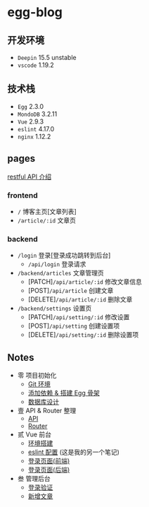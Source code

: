 # egg-blog

## 开发环境
- `Deepin` 15.5 unstable
- `vscode` 1.19.2

## 技术栈
- `Egg` 2.3.0
- `MondoDB` 3.2.11
- `Vue` 2.9.3
- `eslint` 4.17.0
- `nginx` 1.12.2

## pages
[restful API 介绍](http://www.ruanyifeng.com/blog/2014/05/restful_api.html)
### frontend
- `/` 博客主页[文章列表]
- `/article/:id` 文章页
### backend
- `/login` 登录[登录成功跳转到后台]  
    - `/api/login` 登录请求
- `/backend/articles` 文章管理页
    - [PATCH]`/api/article/:id` 修改文章信息
    - [POST]`/api/article` 创建文章
    - [DELETE]`/api/article/:id` 删除文章
- `/backend/settings` 设置页
    - [PATCH]`/api/setting/:id` 修改设置 
    - [POST]`/api/setting` 创建设置项
    - [DELETE]`/api/setting/:id` 删除设置项

## Notes
- 零 项目初始化
    - [Git 环境](https://coding.net/u/sublimeCT/p/egg-blog/git/blob/master/docs/0/built_git_env.md)
    - [添加依赖 & 搭建 Egg 骨架](https://coding.net/u/sublimeCT/p/egg-blog/git/blob/master/docs/0/add_dependence.md)
    - [数据库设计](https://coding.net/u/sublimeCT/p/egg-blog/git/blob/master/docs/0/db.md)
- 壹 API & Router 整理
    - [API](https://coding.net/u/sublimeCT/p/egg-blog/git/blob/master/docs/1/API.md)
    - [Router](https://coding.net/u/sublimeCT/p/egg-blog/git/blob/master/docs/1/Frontend.md)
- 贰 Vue 前台
    - [环境搭建](https://coding.net/u/sublimeCT/p/egg-blog/git/blob/master/docs/2/env.md)
    - [eslint 配置](https://github.com/SublimeCT/note/blob/master/JS/NodeJs/Note_doc/eslint.mds) (这是我的另一个笔记)
    - [登录页面(前端)](https://coding.net/u/sublimeCT/p/egg-blog/git/blob/master/docs/2/login.md)
    - [登录页面(后端)](https://coding.net/u/sublimeCT/p/egg-blog/git/blob/master/docs/2/login-backend.md)
- 叁 管理后台
    - [登录验证](https://coding.net/u/sublimeCT/p/egg-blog/git/blob/master/docs/3/login_check.md)
    - [新增文章](https://coding.net/u/sublimeCT/p/egg-blog/git/blob/master/docs/3/publish_article.md)
